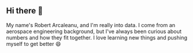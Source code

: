 ## Hi there 👋

My name's Robert Arcaleanu, and I'm really into data. I come from an aerospace engineering background, but I've always been curious about numbers and how they fit together.
I love learning new things and pushing myself to get better 😄
<!--
**robertarcaleanu/robertarcaleanu** is a ✨ _special_ ✨ repository because its `README.md` (this file) appears on your GitHub profile.

Here are some ideas to get you started:

- 🔭 I’m currently working on ...
- 🌱 I’m currently learning ...
- 👯 I’m looking to collaborate on ...
- 🤔 I’m looking for help with ...
- 💬 Ask me about ...
- 📫 How to reach me: ...
- 😄 Pronouns: ...
- ⚡ Fun fact: ...
-->
